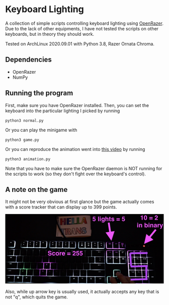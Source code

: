 # Keyboard Lighting 

A collection of simple scripts controlling keyboard lighting using [OpenRazer](https://openrazer.github.io/). Due to the lack of other equipments, I have not tested the scripts on other keyboards, but in theory they should work.

Tested on ArchLinux 2020.09.01 with Python 3.8, Razer Ornata Chroma. 

## Dependencies

- OpenRazer
- NumPy

## Running the program

First, make sure you have OpenRazer installed. Then, you can set the keyboard into the particular lighting I picked by running 
```
python3 normal.py
```

Or you can play the minigame with 
```
python3 game.py
```

Or you can reproduce the animation went into [this video](https://www.youtube.com/watch?v=mTbFY7eamDs) by running 
```
python3 animation.py
```

Note that you have to make sure the OpenRazer daemon is NOT running for the scripts to work (so they don't fight over the keyboard's control). 

## A note on the game

It might not be very obvious at first glance but the game actually comes with a score tracker that can display up to 399 points.  

![](score-tracker.png)

Also, while up arrow key is usually used, it actually accepts any key that is not "q", which quits the game. 

